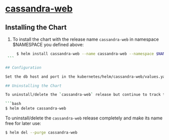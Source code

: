 # [cassandra-web](https://orzhaha.github.io/cassandra-web/) 
## Installing the Chart
1.  To install the chart with the release name `cassandra-web` in namespace $NAMESPACE you defined above:

   ```bash
        $ helm install cassandra-web --name cassandra-web --namespace $NAMESPACE
    ```

## Configuration

Set the db host and port in the kubernetes/helm/cassandra-web/values.yaml

## Uninstalling the Chart

To uninstall/delete the `cassandra-web` release but continue to track the release:

```bash
$ helm delete cassandra-web
```

To uninstall/delete the `cassandra-web` release completely and make its name free for later use:

```bash
$ helm del --purge cassandra-web
```
